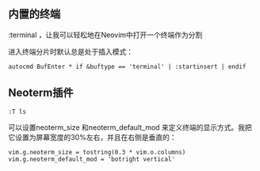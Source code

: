 ## 内置的终端
:terminal ，让我可以轻松地在Neovim中打开一个终端作为分割

进入终端分片时默认总是处于插入模式：
```
autocmd BufEnter * if &buftype == 'terminal' | :startinsert | endif
```

## Neoterm插件
```
:T ls
```
可以设置neoterm_size 和neoterm_default_mod 来定义终端的显示方式。我把它设置为屏幕宽度的30%左右，并且在右侧是垂直的：
```
vim.g.neoterm_size = tostring(0.3 * vim.o.columns)
vim.g.neoterm_default_mod = 'botright vertical'
```

